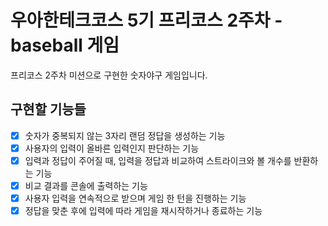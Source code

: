 # 우아한테크코스 5기 프리코스 2주차 - baseball 게임  
프리코스 2주차 미션으로 구현한 숫자야구 게임입니다.  
  
## 구현할 기능들  
- [x] 숫자가 중복되지 않는 3자리 랜덤 정답을 생성하는 기능  
- [x] 사용자의 입력이 올바른 입력인지 판단하는 기능  
- [x] 입력과 정답이 주어질 때, 입력을 정답과 비교하여 스트라이크와 볼 개수를 반환하는 기능  
- [x] 비교 결과를 콘솔에 출력하는 기능  
- [x] 사용자 입력을 연속적으로 받으며 게임 한 턴을 진행하는 기능  
- [x] 정답을 맞춘 후에 입력에 따라 게임을 재시작하거나 종료하는 기능  